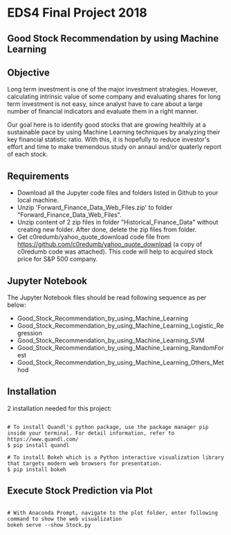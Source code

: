 # EDS4 Final Project 2018
## Good Stock Recommendation by using Machine Learning

## Objective

Long term investment is one of the major investment strategies. However, calculating intrinsic value of some company and evaluating shares for long term investment is not easy, since analyst have to care about a large number of financial indicators and evaluate them in a right manner.
    
Our goal here is to identify good stocks that are growing healthily at a sustainable pace by using Machine Learning techniques by analyzing their key financial statistic ratio. With this, it is hopefully to reduce investor's effort and time to make tremendous study on annaul and/or quaterly report of each stock.

## Requirements

- Download all the Jupyter code files and  folders listed in Github to your local machine.
- Unzip 'Forward_Finance_Data_Web_Files.zip' to folder "Forward_Finance_Data_Web_Files".
- Unzip content of 2 zip files in folder "Historical_Finance_Data" without creating new folder. After done, delete the zip files from folder.
- Get c0redumb/yahoo_quote_download code file from https://github.com/c0redumb/yahoo_quote_download (a copy of c0redumb code was attached). This code will help to acquired stock price for S&P 500 company.

## Jupyter Notebook

The Jupyter Notebook files should be read following sequence as per below:
- Good_Stock_Recommendation_by_using_Machine_Learning
- Good_Stock_Recommendation_by_using_Machine_Learning_Logistic_Regression
- Good_Stock_Recommendation_by_using_Machine_Learning_SVM
- Good_Stock_Recommendation_by_using_Machine_Learning_RandomForest
- Good_Stock_Recommendation_by_using_Machine_Learning_Others_Method


## Installation

2 installation needed for this project:

```shell

# To install Quandl's python package, use the package manager pip inside your terminal. For detail information, refer to https://www.quandl.com/
$ pip install quandl

# To install Bokeh which is a Python interactive visualization library that targets modern web browsers for presentation.
$ pip install bokeh

```

## Execute Stock Prediction via Plot

```shell

# With Anaconda Prompt, navigate to the plot folder, enter following command to show the web visualization
bokeh serve --show Stock.py

```
